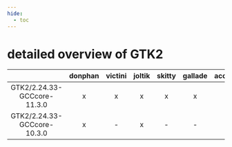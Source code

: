```yaml
---
hide:
  - toc
---
```


detailed overview of GTK2
=========================

| |donphan|victini|joltik|skitty|gallade|accelgor|swalot|doduo|
| :---: | :---: | :---: | :---: | :---: | :---: | :---: | :---: | :---: |
|GTK2/2.24.33-GCCcore-11.3.0|x|x|x|x|x|x|x|x|
|GTK2/2.24.33-GCCcore-10.3.0|x|-|x|-|-|-|-|-|

